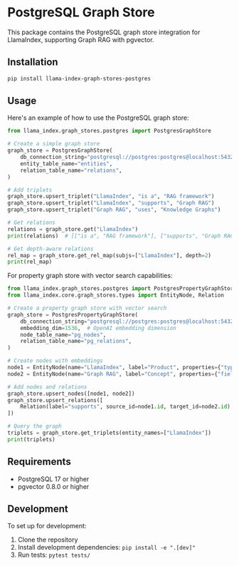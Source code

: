 # PostgreSQL Graph Store

This package contains the PostgreSQL graph store integration for LlamaIndex, supporting Graph RAG with pgvector.

## Installation

```bash
pip install llama-index-graph-stores-postgres
```

## Usage

Here's an example of how to use the PostgreSQL graph store:

```python
from llama_index.graph_stores.postgres import PostgresGraphStore

# Create a simple graph store
graph_store = PostgresGraphStore(
    db_connection_string="postgresql://postgres:postgres@localhost:5432/postgres",
    entity_table_name="entities",
    relation_table_name="relations",
)

# Add triplets
graph_store.upsert_triplet("LlamaIndex", "is a", "RAG framework")
graph_store.upsert_triplet("LlamaIndex", "supports", "Graph RAG")
graph_store.upsert_triplet("Graph RAG", "uses", "Knowledge Graphs")

# Get relations
relations = graph_store.get("LlamaIndex")
print(relations)  # [["is a", "RAG framework"], ["supports", "Graph RAG"]]

# Get depth-aware relations
rel_map = graph_store.get_rel_map(subjs=["LlamaIndex"], depth=2)
print(rel_map)
```

For property graph store with vector search capabilities:

```python
from llama_index.graph_stores.postgres import PostgresPropertyGraphStore
from llama_index.core.graph_stores.types import EntityNode, Relation

# Create a property graph store with vector search
graph_store = PostgresPropertyGraphStore(
    db_connection_string="postgresql://postgres:postgres@localhost:5432/postgres",
    embedding_dim=1536,  # OpenAI embedding dimension
    node_table_name="pg_nodes",
    relation_table_name="pg_relations",
)

# Create nodes with embeddings
node1 = EntityNode(name="LlamaIndex", label="Product", properties={"type": "framework"})
node2 = EntityNode(name="Graph RAG", label="Concept", properties={"field": "AI"})

# Add nodes and relations
graph_store.upsert_nodes([node1, node2])
graph_store.upsert_relations([
    Relation(label="supports", source_id=node1.id, target_id=node2.id)
])

# Query the graph
triplets = graph_store.get_triplets(entity_names=["LlamaIndex"])
print(triplets)
```

## Requirements

- PostgreSQL 17 or higher
- pgvector 0.8.0 or higher

## Development

To set up for development:

1. Clone the repository
2. Install development dependencies: `pip install -e ".[dev]"`
3. Run tests: `pytest tests/`